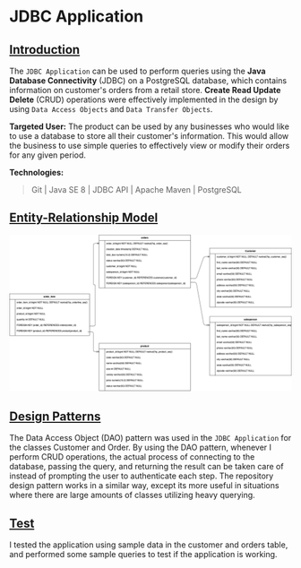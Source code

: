 # JDBC Application

## <ins>Introduction
The `JDBC Application` can be used to perform queries using the __Java Database Connectivity__ (JDBC)
on a PostgreSQL database, which contains information on customer's orders from a retail store.
__Create Read Update Delete__ (CRUD) operations were effectively implemented in the design by using
`Data Access Objects` and `Data Transfer Objects`.

__Targeted User:__ The product can be used by any businesses who would like to use a 
database to store all their customer's information. This would allow the business to use simple
queries to effectively view or modify their orders for any given period. 

__Technologies:__
> Git | Java SE 8 | JDBC API | Apache Maven | PostgreSQL 

## <ins> Entity-Relationship Model
![my image](./assets/ER.png)

## <ins> Design Patterns
The Data Access Object (DAO) pattern was used in the `JDBC Application` for the classes Customer and Order.
By using the DAO pattern, whenever I perform CRUD operations, the actual process of connecting to the database,
passing the query, and returning the result can be taken care of instead of prompting the user
to authenticate each step. The repository design pattern works in a similar way, except 
its more useful in situations where there are large amounts of classes utilizing heavy querying.

## <ins> Test 
I tested the application using sample data in the customer and orders table, and performed some sample 
queries to test if the application is working.
